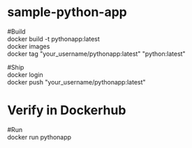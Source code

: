 # sample-python-app  
   
#Build    
docker build -t pythonapp:latest    
docker images    
docker tag "your_username/pythonapp:latest" "python:latest"   
    
#Ship    
docker login    
docker push "your_username/pythonapp:latest"  
# Verify in Dockerhub    
   
#Run    
docker run pythonapp   
